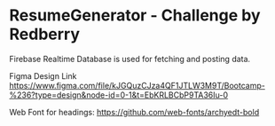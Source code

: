 # ResumeGenerator - Challenge by Redberry



Firebase Realtime Database is used for fetching and posting data.

Figma Design Link https://www.figma.com/file/kJGQuzCJza4QF1JTLW3M9T/Bootcamp-%236?type=design&node-id=0-1&t=EbKRLBCbP9TA36Iu-0


Web Font for headings: https://github.com/web-fonts/archyedt-bold
